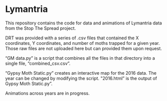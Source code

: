 # Lymantria
This repository contains the code for data and animations of Lymantria data from the Stop The Spread project. 

DRT was provided with a series of .csv files that contained the X coordinates, Y coordinates, and number of moths trapped for a given year. Those raw files are not uploaded here but can provided them upon request.

“GM data.py” is a script that combines all the files in that directory into a single file, “combined_csv.csv”.

“Gypsy Moth Static.py” creates an interactive map for the 2016 data. The year can be changed by modifying the script. "2016.html” is the output of Gypsy Moth Static.py”. 

Animations across years are in progress.
